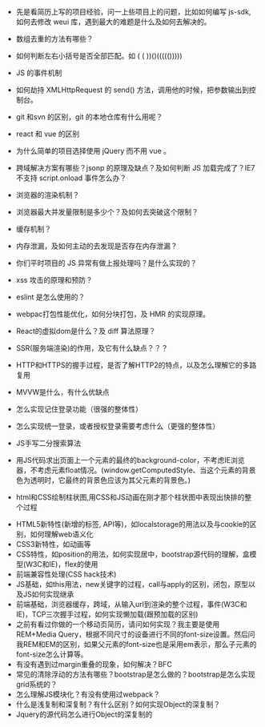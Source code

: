 + 先是看简历上写的项目经验，问一上些项目上的问题，比如如何编写 js-sdk, 如何去修改 weui 库，遇到最大的难题是什么及如何去解决的。
+ 数组去重的方法有哪些？
+ 如何判断左右小括号是否全部匹配。如 ( ( ))()((((()))))
+ JS 的事件机制
+ 如何劫持 XMLHttpRequest 的 send() 方法，调用他的时候，把参数输出到控制台。
+ git 和svn 的区别，git 的本地仓库有什么用呢？
+ react 和 vue 的区别
+ 为什么简单的项目选择使用 jQuery 而不用 vue 。
+ 跨域解决方案有哪些？jsonp 的原理及缺点？及如何判断 JS 加载完成了？IE7不支持 script.onload 事件怎么办？
+ 浏览器的渲染机制？
+ 浏览器最大并发量限制是多少个？及如何去突破这个限制？
+ 缓存机制？
+ 内存泄漏，及如何主动的去发现是否存在内存泄漏？
+ 你们平时项目的 JS 异常有做上报处理吗？是什么实现的？
+ xss 攻击的原理和预防？
+ eslint 是怎么使用的？
+ webpac打包性能优化，如何分块打包，及 HMR 的实现原理。
+ React的虚拟dom是什么？及 diff 算法原理？
+ SSR(服务端渲染)的作用，及它有什么缺点？？？

+ HTTP和HTTPS的握手过程，是否了解HTTP2的特点，以及怎么理解它的多路复用
+ MVVW是什么，有什么优缺点
+ 怎么实现记住登录功能（很强的整体性）
+ 怎么实现统一登录，或者授权登录需要考虑什么（更强的整体性）

+ JS手写二分搜索算法
+ 用JS代码求出页面上一个元素的最终的background-color，不考虑IE浏览器，不考虑元素float情况。(window.getComputedStyle、当这个元素的背景色为透明时，它最终的背景色应该为其父元素的背景色。)
+ html和CSS绘制柱状图,用CSS和JS动画在刚才那个柱状图中表现出快排的整个过程


<!-- baidu -->
<!-- https://juejin.im/post/587dab348d6d810058d87a0a -->
+ HTML5新特性(新增的标签, API等)，如localstorage的用法以及与cookie的区别，如何理解web语义化
+ CSS3新特性，如动画等
+ CSS特性，如position的用法，如何实现居中，bootstrap源代码的理解，盒模型(W3C和IE)，flex的使用
+ 前端兼容性处理(CSS hack技术)
+ JS基础，如this用法，new关键字的过程，call与apply的区别，闭包，原型以及JS如何实现继承
+ 前端基础，浏览器缓存，跨域，从输入url到渲染的整个过程，事件(W3C和IE)，TCP三次握手过程，如何实现懒加载(跟预加载的区别)
+ 之前有看过你做的一个移动页简历，请问如何实现？我主要是使用REM+Media Query，根据不同尺寸的设备进行不同的font-size设置。然后问我REM和EM的区别，如果父元素的font-size也是采用em表示，那么子元素的font-size怎么计算等。
+ 有没有遇到过margin重叠的现象，如何解决？BFC
+ 常见的清除浮动的方法有哪些？bootstrap是怎么做的？bootstrap是怎么实现grid系统的？
+ 怎么理解JS模块化？有没有使用过webpack？
+ 什么是浅复制和深复制？有什么区别？如何实现Object的深复制？
+ Jquery的源代码怎么进行Object的深复制的